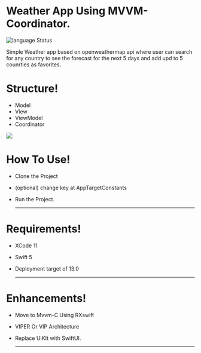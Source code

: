 # Weather App Using MVVM-Coordinator.

![language Status](https://camo.githubusercontent.com/87b84a99bc0de80861407081b8d12f20fb286e0e/68747470733a2f2f696d672e736869656c64732e696f2f62616467652f6c616e67756167652d5377696674253230342e322d6f72616e67652e737667)

Simple  Weather app based on openweathermap api where user can search for any country to see the forecast for the next 5 days and add upd to 5 counrties as favorites.

# Structure!

  - Model 
  - View
  - ViewModel
  - Coordinator
  
![](https://code.allaboutapps.at/images/ios-coordinator/mvvm-c.png)

# How To Use!
  - Clone  the Project
  - (optional) change key at AppTargetConstants
  - Run the Project.
   
    _________
# Requirements!
  - XCode 11
  - Swift 5 
  - Deployment target of 13.0
  
    _________
# Enhancements!
  - Move to Mvvm-C Using RXswift 
  - VIPER Or VIP Architecture
  - Replace UIKIt with SwiftUI.
  
    _________

